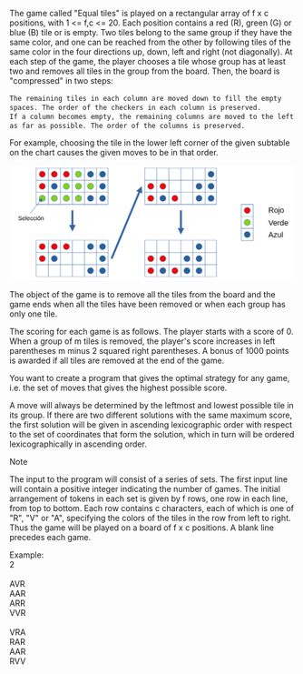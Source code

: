 The game called "Equal tiles" is played on a rectangular array of f x c positions, with 1 <= f,c <= 20. Each position contains a red (R), green (G) or blue (B) tile or is empty. Two tiles belong to the same group if they have the same color, and one can be reached from the other by following tiles of the same color in the four directions up, down, left and right (not diagonally). At each step of the game, the player chooses a tile whose group has at least two and removes all tiles in the group from the board. Then, the board is "compressed" in two steps: 

    The remaining tiles in each column are moved down to fill the empty spaces. The order of the checkers in each column is preserved. 
    If a column becomes empty, the remaining columns are moved to the left as far as possible. The order of the columns is preserved. 

For example, choosing the tile in the lower left corner of the given subtable on the chart causes the given moves to be in that order.

![Move in the game](image.png)

The object of the game is to remove all the tiles from the board and the game ends when all the tiles have been removed or when each group has only one tile. 

The scoring for each game is as follows. The player starts with a score of 0. When a group of m tiles is removed, the player's score increases in left parentheses m minus 2 squared right parentheses. A bonus of 1000 points is awarded if all tiles are removed at the end of the game.

You want to create a program that gives the optimal strategy for any game, i.e. the set of moves that gives the highest possible score. 

A move will always be determined by the leftmost and lowest possible tile in its group. If there are two different solutions with the same maximum score, the first solution will be given in ascending lexicographic order with respect to the set of coordinates that form the solution, which in turn will be ordered lexicographically in ascending order.

> [!NOTE]
> The input to the program will consist of a series of sets. The first input line will contain a positive integer indicating the number of games. The initial arrangement of tokens in each set is given by f rows, one row in each line, from top to bottom. Each row contains c characters, each of which is one of "R", "V" or "A", specifying the colors of the tiles in the row from left to right. Thus the game will be played on a board of f x c positions. A blank line precedes each game.

Example: <br />
2 <br />
<br />
AVR <br />
AAR <br />
ARR <br />
VVR <br />
<br />
VRA <br />
RAR <br />
AAR <br />
RVV <br />